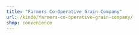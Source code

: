 ```yaml
---
title: "Farmers Co-Operative Grain Company"
url: /kinde/farmers-co-operative-grain-company/
shop: convenience
---
```

